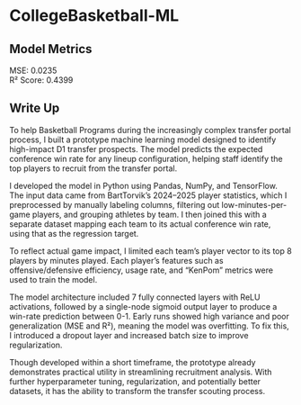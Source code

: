 # CollegeBasketball-ML

## Model Metrics
MSE: 0.0235 <br />
R² Score: 0.4399

## Write Up
To help Basketball Programs during the increasingly complex transfer portal process, I built a prototype machine learning model designed to identify high-impact D1 transfer prospects. The model predicts the expected conference win rate for any lineup configuration, helping staff identify the top players to recruit from the transfer portal. 

I developed the model in Python using Pandas, NumPy, and TensorFlow. The input data came from BartTorvik’s 2024–2025 player statistics, which I preprocessed by manually labeling columns, filtering out low-minutes-per-game players, and grouping athletes by team. I then joined this with a separate dataset mapping each team to its actual conference win rate, using that as the regression target.

To reflect actual game impact, I limited each team’s player vector to its top 8 players by minutes played. Each player’s features such as offensive/defensive efficiency, usage rate, and “KenPom” metrics were used to train the model.

The model architecture included 7 fully connected layers with ReLU activations, followed by a single-node sigmoid output layer to produce a win-rate prediction between 0-1. Early runs showed high variance and poor generalization (MSE and R²), meaning the model was overfitting.  To fix this, I introduced a dropout layer and increased batch size to improve regularization.

Though developed within a short timeframe, the prototype already demonstrates practical utility in streamlining recruitment analysis. With further hyperparameter tuning, regularization, and potentially better datasets, it has the ability to transform the transfer scouting process.
